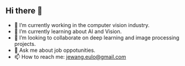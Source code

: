 ## Hi there 👋

- 🔭 I’m currently working in the computer vision industry.
- 🌱 I’m currently learning about AI and Vision.
- 👯 I’m looking to collaborate on deep learning and image processing projects.
- 💬 Ask me about job oppotunities.
- 📫 How to reach me: jewang.eulo@gmail.com  
